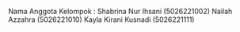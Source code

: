 Nama Anggota Kelompok :
Shabrina Nur Ihsani (5026221002)
Nailah Azzahra (5026221010)
Kayla Kirani Kusnadi (5026221111)
